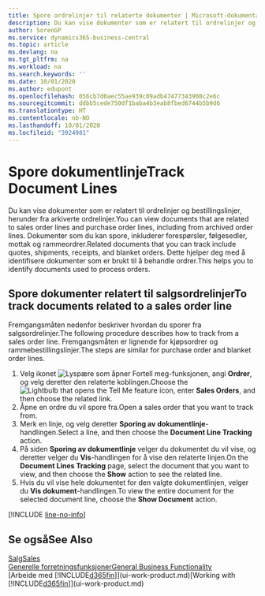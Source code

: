 ```yaml
---
title: Spore ordrelinjer til relaterte dokumenter | Microsoft-dokumentasjon
description: Du kan vise dokumenter som er relatert til ordrelinjer og bestillingslinjer, herunder fra arkiverte ordrelinjer. Dokumenter som du kan spore, inkluderer forespørsler, følgesedler, mottak og rammeordrer. Dette hjelper deg med å identifisere dokumenter som er brukt til å behandle ordrer.
author: SorenGP
ms.service: dynamics365-business-central
ms.topic: article
ms.devlang: na
ms.tgt_pltfrm: na
ms.workload: na
ms.search.keywords: ''
ms.date: 10/01/2020
ms.author: edupont
ms.openlocfilehash: 056cb7d0aec55ae939c09adb47477343908c2e6c
ms.sourcegitcommit: ddbb5cede750df1baba4b3eab8fbed6744b5b9d6
ms.translationtype: HT
ms.contentlocale: nb-NO
ms.lasthandoff: 10/01/2020
ms.locfileid: "3924981"
---
```

# <a name="track-document-lines"></a><span data-ttu-id="a479f-105">Spore dokumentlinje</span><span class="sxs-lookup"><span data-stu-id="a479f-105">Track Document Lines</span></span>
<span data-ttu-id="a479f-106">Du kan vise dokumenter som er relatert til ordrelinjer og bestillingslinjer, herunder fra arkiverte ordrelinjer.</span><span class="sxs-lookup"><span data-stu-id="a479f-106">You can view documents that are related to sales order lines and purchase order lines, including from archived order lines.</span></span> <span data-ttu-id="a479f-107">Dokumenter som du kan spore, inkluderer forespørsler, følgesedler, mottak og rammeordrer.</span><span class="sxs-lookup"><span data-stu-id="a479f-107">Related documents that you can track include quotes, shipments, receipts, and blanket orders.</span></span> <span data-ttu-id="a479f-108">Dette hjelper deg med å identifisere dokumenter som er brukt til å behandle ordrer.</span><span class="sxs-lookup"><span data-stu-id="a479f-108">This helps you to identify documents used to process orders.</span></span>  

## <a name="to-track-documents-related-to-a-sales-order-line"></a><span data-ttu-id="a479f-109">Spore dokumenter relatert til salgsordrelinjer</span><span class="sxs-lookup"><span data-stu-id="a479f-109">To track documents related to a sales order line</span></span>
<span data-ttu-id="a479f-110">Fremgangsmåten nedenfor beskriver hvordan du sporer fra salgsordrelinjer.</span><span class="sxs-lookup"><span data-stu-id="a479f-110">The following procedure describes how to track from a sales order line.</span></span> <span data-ttu-id="a479f-111">Fremgangsmåten er lignende for kjøpsordrer og rammebestillingslinjer.</span><span class="sxs-lookup"><span data-stu-id="a479f-111">The steps are similar for purchase order and blanket order lines.</span></span>

1.  <span data-ttu-id="a479f-112">Velg ikonet ![Lyspære som åpner Fortell meg-funksjonen](media/ui-search/search_small.png "Fortell hva du vil gjøre"), angi **Ordrer**, og velg deretter den relaterte koblingen.</span><span class="sxs-lookup"><span data-stu-id="a479f-112">Choose the ![Lightbulb that opens the Tell Me feature](media/ui-search/search_small.png "Tell me what you want to do") icon, enter **Sales Orders**, and then choose the related link.</span></span>  
2.  <span data-ttu-id="a479f-113">Åpne en ordre du vil spore fra.</span><span class="sxs-lookup"><span data-stu-id="a479f-113">Open a sales order that you want to track from.</span></span>  
3.  <span data-ttu-id="a479f-114">Merk en linje, og velg deretter **Sporing av dokumentlinje**-handlingen.</span><span class="sxs-lookup"><span data-stu-id="a479f-114">Select a line, and then choose the **Document Line Tracking** action.</span></span>
4. <span data-ttu-id="a479f-115">På siden **Sporing av dokumentlinje** velger du dokumentet du vil vise, og deretter velger du **Vis**-handlingen for å vise den relaterte linjen.</span><span class="sxs-lookup"><span data-stu-id="a479f-115">On the **Document Lines Tracking** page, select the document that you want to view, and then choose the **Show** action to see the related line.</span></span>
5. <span data-ttu-id="a479f-116">Hvis du vil vise hele dokumentet for den valgte dokumentlinjen, velger du **Vis dokument**-handlingen.</span><span class="sxs-lookup"><span data-stu-id="a479f-116">To view the entire document for the selected document line, choose the **Show Document** action.</span></span>

[!INCLUDE [line-no-info](includes/line-no-info.md)]

## <a name="see-also"></a><span data-ttu-id="a479f-117">Se også</span><span class="sxs-lookup"><span data-stu-id="a479f-117">See Also</span></span>
[<span data-ttu-id="a479f-118">Salg</span><span class="sxs-lookup"><span data-stu-id="a479f-118">Sales</span></span>](sales-manage-sales.md)  
[<span data-ttu-id="a479f-119">Generelle forretningsfunksjoner</span><span class="sxs-lookup"><span data-stu-id="a479f-119">General Business Functionality</span></span>](ui-across-business-areas.md)  
<span data-ttu-id="a479f-120">[Arbeide med [!INCLUDE[d365fin](includes/d365fin_md.md)]](ui-work-product.md)</span><span class="sxs-lookup"><span data-stu-id="a479f-120">[Working with [!INCLUDE[d365fin](includes/d365fin_md.md)]](ui-work-product.md)</span></span>
